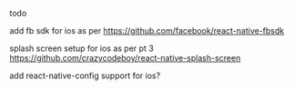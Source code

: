 todo

add fb sdk for ios as per https://github.com/facebook/react-native-fbsdk

splash screen setup for ios as per pt 3 https://github.com/crazycodeboy/react-native-splash-screen

add react-native-config support for ios?
